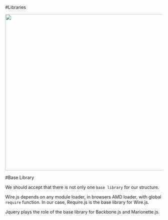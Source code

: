 #Libraries

<div class="scheme"><a href="https://www.lucidchart.com/publicSegments/view/12d51532-32c4-48a9-9034-99c7baf70afe/image.png" target="blank"><img src="https://www.lucidchart.com/publicSegments/view/12d51532-32c4-48a9-9034-99c7baf70afe/image.png" width="700" height="500"/></a></div>

#Base Library

We should accept that there is not only one `base library` for our structure.

Wire.js depends on any module loader, in browsers AMD loader, with global `require` function. In our case, Require.js is the base library for Wire.js.

Jquery plays the role of the base library for Backbone.js and Marionette.js.
